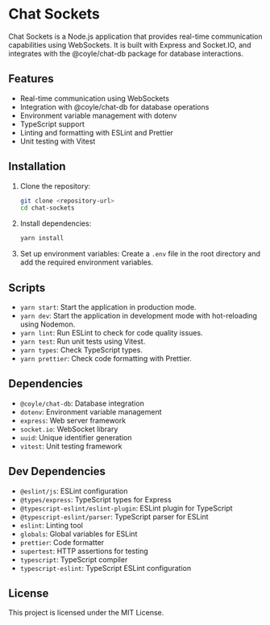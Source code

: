 # Chat Sockets

Chat Sockets is a Node.js application that provides real-time communication capabilities using WebSockets. It is built with Express and Socket.IO, and integrates with the @coyle/chat-db package for database interactions.

## Features

- Real-time communication using WebSockets
- Integration with @coyle/chat-db for database operations
- Environment variable management with dotenv
- TypeScript support
- Linting and formatting with ESLint and Prettier
- Unit testing with Vitest

## Installation

1. Clone the repository:
    ```bash
    git clone <repository-url>
    cd chat-sockets
    ```

2. Install dependencies:
    ```bash
    yarn install
    ```

3. Set up environment variables:
    Create a `.env` file in the root directory and add the required environment variables.

## Scripts

- `yarn start`: Start the application in production mode.
- `yarn dev`: Start the application in development mode with hot-reloading using Nodemon.
- `yarn lint`: Run ESLint to check for code quality issues.
- `yarn test`: Run unit tests using Vitest.
- `yarn types`: Check TypeScript types.
- `yarn prettier`: Check code formatting with Prettier.

## Dependencies

- `@coyle/chat-db`: Database integration
- `dotenv`: Environment variable management
- `express`: Web server framework
- `socket.io`: WebSocket library
- `uuid`: Unique identifier generation
- `vitest`: Unit testing framework

## Dev Dependencies

- `@eslint/js`: ESLint configuration
- `@types/express`: TypeScript types for Express
- `@typescript-eslint/eslint-plugin`: ESLint plugin for TypeScript
- `@typescript-eslint/parser`: TypeScript parser for ESLint
- `eslint`: Linting tool
- `globals`: Global variables for ESLint
- `prettier`: Code formatter
- `supertest`: HTTP assertions for testing
- `typescript`: TypeScript compiler
- `typescript-eslint`: TypeScript ESLint configuration

## License

This project is licensed under the MIT License.